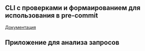 ## CLI с проверками и формаированием для использования в pre-commit

[Документация](./checker/README.md)

## Приложение для анализа запросов